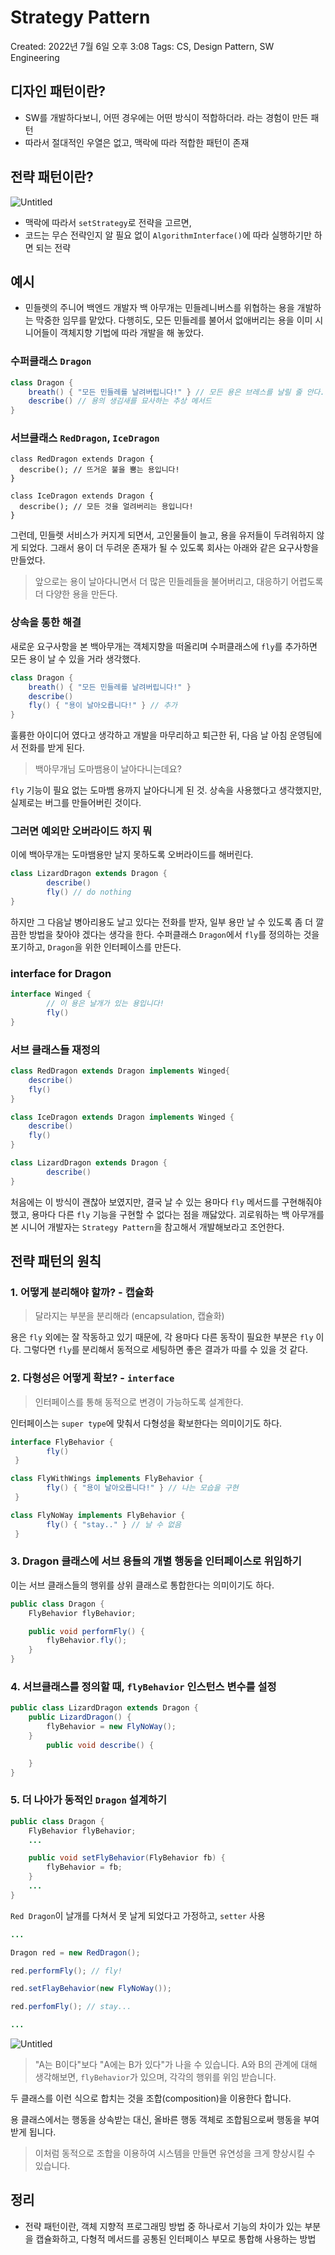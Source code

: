 # Strategy Pattern

Created: 2022년 7월 6일 오후 3:08
Tags: CS, Design Pattern, SW Engineering

## 디자인 패턴이란?

- SW를 개발하다보니, 어떤 경우에는 어떤 방식이 적합하더라. 라는 경험이 만든 패턴
- 따라서 절대적인 우열은 없고, 맥락에 따라 적합한 패턴이 존재

## 전략 패턴이란?

![Untitled](https://www.notion.so/image/https%3A%2F%2Fs3-us-west-2.amazonaws.com%2Fsecure.notion-static.com%2F2ad59de8-c6eb-493d-82cf-e0325ece0d4c%2FUntitled.png?table=block&id=a905e42e-d825-4180-b4cc-a54e7624968b&spaceId=02fea814-1974-4421-ad79-1c751b190824&width=2000&userId=81ed4946-7ab1-42ae-99e6-7b19f7f96590&cache=v2)

- 맥락에 따라서 `setStrategy`로 전략을 고르면,
- 코드는 무슨 전략인지 알 필요 없이 `AlgorithmInterface()`에 따라 실행하기만 하면 되는 전략

## 예시

- 민들렛의 주니어 백엔드 개발자 백 아무개는 민들레니버스를 위협하는 용을 개발하는 막중한 임무를 맡았다. 다행히도, 모든 민들레를 불어서 없애버리는 용을 이미 시니어들이 객체지향 기법에 따라 개발을 해 놓았다.

### 수퍼클래스 `Dragon`

```java
class Dragon {
    breath() { "모든 민들레를 날려버립니다!" } // 모든 용은 브레스를 날릴 줄 안다.
    describe() // 용의 생김새를 묘사하는 추상 메서드
}
```

### 서브클래스 `RedDragon`, `IceDragon`

```tsx
class RedDragon extends Dragon {
  describe(); // 뜨거운 불을 뿜는 용입니다!
}

class IceDragon extends Dragon {
  describe(); // 모든 것을 얼려버리는 용입니다!
}
```

그런데, 민들렛 서비스가 커지게 되면서, 고인물들이 늘고, 용을 유저들이 두려워하지 않게 되었다. 그래서 용이 더 두려운 존재가 될 수 있도록 회사는 아래와 같은 요구사항을 만들었다.

> 앞으로는 용이 날아다니면서 더 많은 민들레들을 불어버리고, 대응하기 어렵도록 더 다양한 용을 만든다.

### 상속을 통한 해결

새로운 요구사항을 본 백아무개는 객체지향을 떠올리며 수퍼클래스에 `fly`를 추가하면 모든 용이 날 수 있을 거라 생각했다.

```java
class Dragon {
    breath() { "모든 민들레를 날려버립니다!" }
    describe()
    fly() { "용이 날아오릅니다!" } // 추가
}
```

훌륭한 아이디어 였다고 생각하고 개발을 마무리하고 퇴근한 뒤, 다음 날 아침 운영팀에서 전화를 받게 된다.

> 백아무개님 도마뱀용이 날아다니는데요?

`fly` 기능이 필요 없는 도마뱀 용까지 날아다니게 된 것. 상속을 사용했다고 생각했지만, 실제로는 버그를 만들어버린 것이다.

### 그러면 예외만 오버라이드 하지 뭐

이에 백아무개는 도마뱀용만 날지 못하도록 오버라이드를 해버린다.

```java
class LizardDragon extends Dragon {
		describe()
		fly() // do nothing
}
```

하지만 그 다음날 병아리용도 날고 있다는 전화를 받자, 일부 용만 날 수 있도록 좀 더 깔끔한 방법을 찾아야 겠다는 생각을 한다. 수퍼클래스 `Dragon`에서 `fly`를 정의하는 것을 포기하고, `Dragon`을 위한 인터페이스를 만든다.

### interface for Dragon

```java
interface Winged {
		// 이 용은 날개가 있는 용입니다!
		fly()
}
```

### 서브 클래스들 재정의

```java
class RedDragon extends Dragon implements Winged{
    describe()
    fly()
}

class IceDragon extends Dragon implements Winged {
    describe()
    fly()
}

class LizardDragon extends Dragon {
		describe()
}
```

처음에는 이 방식이 괜찮아 보였지만, 결국 날 수 있는 용마다 `fly` 메서드를 구현해줘야 했고, 용마다 다른 `fly` 기능을 구현할 수 없다는 점을 깨닳았다. 괴로워하는 백 아무개를 본 시니어 개발자는 `Strategy Pattern`을 참고해서 개발해보라고 조언한다.

## 전략 패턴의 원칙

### 1. 어떻게 분리해야 할까? - 캡슐화

> 달라지는 부분을 분리해라 (encapsulation, 캡슐화)

용은 `fly` 외에는 잘 작동하고 있기 때문에, 각 용마다 다른 동작이 필요한 부분은 `fly` 이다. 그렇다면 `fly`를 분리해서 동적으로 세팅하면 좋은 결과가 따를 수 있을 것 같다.

### 2. 다형성은 어떻게 확보? - `interface`

> 인터페이스를 통해 동적으로 변경이 가능하도록 설계한다.

인터페이스는 `super type`에 맞춰서 다형성을 확보한다는 의미이기도 하다.

```java
interface FlyBehavior {
		fly()
 }

class FlyWithWings implements FlyBehavior {
		fly() { "용이 날아오릅니다!" } // 나는 모습을 구현
 }

class FlyNoWay implements FlyBehavior {
		fly() { "stay.." } // 날 수 없음
 }
```

### 3. Dragon 클래스에 서브 용들의 개별 행동을 인터페이스로 위임하기

이는 서브 클래스들의 행위를 상위 클래스로 통합한다는 의미이기도 하다.

```java
public class Dragon {
    FlyBehavior flyBehavior;

    public void performFly() {
        flyBehavior.fly();
    }
}
```

### 4. 서브클래스를 정의할 때, `flyBehavior` 인스턴스 변수를 설정

```java
public class LizardDragon extends Dragon {
    public LizardDragon() {
        flyBehavior = new FlyNoWay();
    }
		public void describe() {

    }
}
```

### 5. 더 나아가 동적인 `Dragon` 설계하기

```java
public class Dragon {
    FlyBehavior flyBehavior;
    ...

    public void setFlyBehavior(FlyBehavior fb) {
        flyBehavior = fb;
    }
    ...
}
```

`Red Dragon`이 날개를 다쳐서 못 날게 되었다고 가정하고, `setter` 사용

```java
...

Dragon red = new RedDragon();

red.performFly(); // fly!

red.setFlayBehavior(new FlyNoWay());

red.perfomFly(); // stay...

...
```

![Untitled](https://www.notion.so/image/https%3A%2F%2Fs3-us-west-2.amazonaws.com%2Fsecure.notion-static.com%2F2ad59de8-c6eb-493d-82cf-e0325ece0d4c%2FUntitled.png?table=block&id=a905e42e-d825-4180-b4cc-a54e7624968b&spaceId=02fea814-1974-4421-ad79-1c751b190824&width=2000&userId=81ed4946-7ab1-42ae-99e6-7b19f7f96590&cache=v2)

> "A는 B이다"보다 "A에는 B가 있다"가 나을 수 있습니다. A와 B의 관계에 대해 생각해보면, `flyBehavior`가 있으며, 각각의 행위를 위임 받습니다.

두 클래스를 이런 식으로 합치는 것을 조합(composition)을 이용한다 합니다.

용 클래스에서는 행동을 상속받는 대신, 올바른 행동 객체로 조합됨으로써 행동을 부여받게 됩니다.

> 이처럼 동적으로 조합을 이용하여 시스템을 만들면 유연성을 크게 향상시킬 수 있습니다.

## 정리

- 전략 패턴이란, 객체 지향적 프로그래밍 방법 중 하나로서 기능의 차이가 있는 부분을 캡슐화하고, 다형적 메서드를 공통된 인터페이스 부모로 통합해 사용하는 방법
